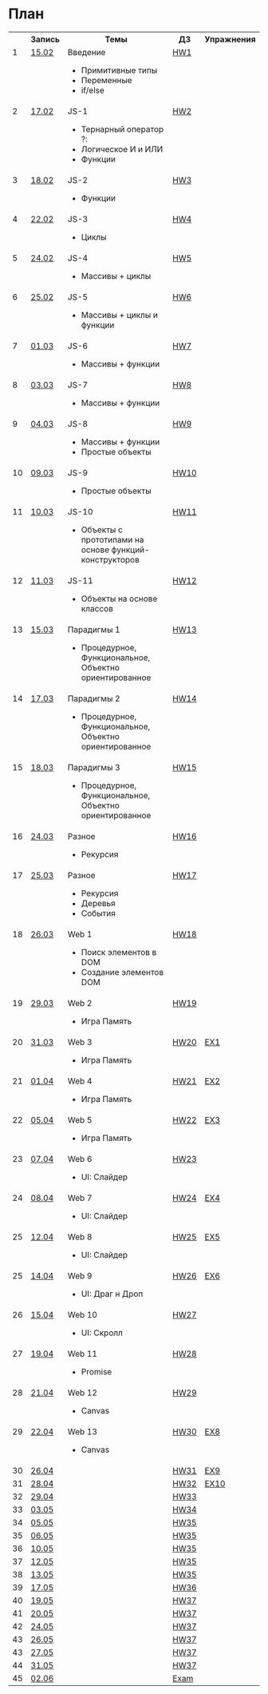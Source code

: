 # План
<table>
  <tr>
    <th></th>
    <th>Запись</th>
    <th>Темы</th>
    <th>ДЗ</th>
    <th>Упражнения</th>
  </tr>


  <tr>
    <td valign="top">1</td>
    <td valign="top">
      <a href="https://zoom.us/rec/share/Uyr71l2u8Jqv3k2gbM09d1vTs9xntiPeJUJZwNE0ltd_ryWKXJIS-t6Amib6MjND.BA3gWgsBYR0PEtvp?startTime=1613393767000">15.02</a>
    </td>
    <td valign="top">
      Введение
      <ul>
        <li>Примитивные типы</li>
        <li>Переменные</li>
        <li>if/else</li>
      </ul>
    </td>
    <td valign="top"><a href="./HW1">HW1</a></td>
    <td valign="top"></td>
  </tr>


  <tr>
    <td valign="top">2</td>
    <td valign="top">
      <a href="https://zoom.us/rec/share/hI7JLFz7g42M4vjxsuG6Dju1ldC2Ddja35hhQ40qq5QYqLnSD84eAGxBSejzgpkU.q91Q0gRWcH20tD7w?startTime=1613566559000">17.02</a>
    </td>
    <td valign="top">
      JS-1
      <ul>
        <li>Тернарный оператор ?:</li>
        <li>Логическое И и ИЛИ</li>
        <li>Функции</li>
      </ul>
    </td>
    <td valign="top"><a href="./HW2">HW2</a></td>
    <td valign="top"></td>
  </tr>


  <tr>
    <td valign="top">3</td>
    <td valign="top">
      <a href="https://zoom.us/rec/share/AUJpMmcO7aYV2g3yi9rYZ0N3BVgVRCQmrRAUBUkMk8VrzzCd8GLdUB3feTY4bNI9.C4HmL_HvsrcZW5g8?startTime=1613652991000">18.02</a>
    </td>
    <td valign="top">
      JS-2
      <ul>
        <li>Функции</li>
      </ul>
    </td>
    <td valign="top"><a href="./HW3">HW3</a></td>
    <td valign="top"></td>
  </tr>

  <tr>
    <td valign="top">4</td>
    <td valign="top">
      <a href="https://zoom.us/rec/share/HZPRhHQQygbRJEDKsZ4dUAXw-n0YH3Isu7MXeNmTt3WyqJeK0zWKnUH_bb4O5J2L.gpenciwJnv6dTAAN?startTime=1613998461000">22.02</a>
    </td>
    <td valign="top">
      JS-3
      <ul>
        <li>Циклы</li>
      </ul>
    </td>
    <td valign="top"><a href="./HW4">HW4</a></td>
    <td valign="top"></td>
  </tr>
  
  <tr>
    <td valign="top">5</td>
    <td valign="top">
      <a href="https://zoom.us/rec/share/U3Vgg-y9fQibx0XsCqWi-Adn-CqI2fg4nLpedURL67n1uslW7PsLCaymqtICRERN.pwdTMaw_fbqzWcYh?startTime=1614171215000">24.02</a>
    </td>
    <td valign="top">
      JS-4
      <ul>
        <li>Массивы + циклы</li>
      </ul>
    </td>
    <td valign="top"><a href="./HW5">HW5</a></td>
    <td valign="top"></td>
  </tr>
  
  <tr>
    <td valign="top">6</td>
    <td valign="top">
      <a href="https://zoom.us/rec/share/6KWc9XMOFQLhyqx-8C15ZYBsvKzbW3qlWI-mbGIfimbiQlpD6tYeKVVH3NAcLQjH.EwR9BkYh6vM_FRIn?startTime=1614257492000">25.02</a>
    </td>
    <td valign="top">
      JS-5
      <ul>
        <li>Массивы + циклы и функции</li>
      </ul>
    </td>
    <td valign="top"><a href="./HW6">HW6</a></td>
    <td valign="top"></td>
  </tr>


  <tr>
    <td valign="top">7</td>
    <td valign="top">
      <a href="https://zoom.us/rec/share/a-pJIUwaSKn_x6Vhl5eoB9_PbkqG-MhlUX4tei3N53lJnK54FpL36EtxvuxNXZnV.eBfQKjYU4Xy6rHt1?startTime=1614603343000">01.03</a>
    </td>
    <td valign="top">
      JS-6
      <ul>
        <li>Массивы + функции</li>
      </ul>
    </td>
    <td valign="top"><a href="./HW7">HW7</a></td>
    <td valign="top"></td>
  </tr>

  <tr>
    <td valign="top">8</td>
    <td valign="top">
      <a href="https://zoom.us/rec/share/A0qXntrN9rvaad7oLzy3xyID0xMgvQU91JYSqsxtFGh56q8K61oXQ8rMGV2nN9XW.mI_zpdiR4DK8bGEI?startTime=1614776153000">03.03</a>
    </td>
    <td valign="top">
      JS-7
      <ul>
        <li>Массивы + функции</li>
      </ul>
    </td>
    <td valign="top"><a href="./HW8">HW8</a></td>
    <td valign="top"></td>
  </tr>
  
  <tr>
    <td valign="top">9</td>
    <td valign="top">
      <a href="https://zoom.us/rec/share/LFgXgLXlRdPUlDZqrmpO3LC47N5JweUre1urJVW94EImfumQSO5ZObhGt8QNJjo.7EJ_VOI1Vjv6RB6r?startTime=1614862638000">04.03</a>
    </td>
    <td valign="top">
      JS-8
      <ul>
        <li>Массивы + функции</li>
        <li>Простые объекты</li>
      </ul>
    </td>
    <td valign="top"><a href="./HW9">HW9</a></td>
    <td valign="top"></td>
  </tr>
  
  
  <tr>
    <td valign="top">10</td>
    <td valign="top">
      <a href="https://zoom.us/rec/share/6b2nJGkBju3UtihUPTjHwqy_XC7S5NlFeUQ7QvQ49Jq3Ns-jfZmWGJmYOJUu4gDG.628rEEUplUdL4sqE?startTime=1615295638000">09.03</a>
    </td>
    <td valign="top">
      JS-9
      <ul>
        <li>Простые объекты</li>
      </ul>
    </td>
    <td valign="top"><a href="./HW10">HW10</a></td>
    <td valign="top"></td>
  </tr>

  <tr>
    <td valign="top">11</td>
    <td valign="top">
      <a href="https://zoom.us/rec/share/erO2U57UDB6b6mBP3PHSaEeF2dh1KmZ7o8Y7xs9D5flHwf2Xrj7f3s_eypnFUtbx.LKG_5W4ce4hRhIXc?startTime=1615381049000">10.03</a>
    </td>
    <td valign="top">
      JS-10
      <ul>
        <li>Объекты с прототипами на основе функций-конструкторов</li>
      </ul>
    </td>
    <td valign="top"><a href="./HW11">HW11</a></td>
    <td valign="top"></td>
  </tr>

  
  <tr>
    <td valign="top">12</td>
    <td valign="top">
      <a href="https://zoom.us/rec/share/nKhI6tGSHuLBM6wybjBDHbA2heouRvKEkoq960o6sr-0NGuP4olWuCYX0EX0sXA.55pPEI9ip_yz72Hg?startTime=1615466331000">11.03</a>
    </td>
    <td valign="top"> 
      JS-11
      <ul>
        <li>Объекты на основе классов</li>
      </ul>
    </td>
    <td valign="top"><a href="./HW12">HW12</a></td>
    <td valign="top"></td>
  </tr>

  
  <tr>
    <td valign="top">13</td>
    <td valign="top">
      <a href="https://zoom.us/rec/share/2b8hheXixXDsgV2Le2BB1g0gIrZPKoLfCeEkmMi3KjOeVqdlOG2IzBTbpCcuPyhO.LBotm0yyujKJjmaq?startTime=1615813074000">15.03</a>
    </td>
    <td valign="top"> 
      Парадигмы 1
      <ul>
        <li>Процедурное, Функциональное, Объектно ориентированное</li>
      </ul>
    </td>
    <td valign="top"><a href="./HW13">HW13</a></td>
    <td valign="top"></td>
  </tr>
  <tr>
    <td valign="top">14</td>
    <td valign="top">
      <a href="https://zoom.us/rec/share/ufg6zGSZzy7vXJ8pVL8dsHqZdWPTODiGuaL3_djbPWVqFNOPHu8mpoJFfTrw53-1.wtpQ8ljvm1MEz9BG">17.03</a>
    </td>
    <td valign="top"> 
      Парадигмы 2
      <ul>
        <li>Процедурное, Функциональное, Объектно ориентированное</li>
      </ul>
    </td>
    <td valign="top"><a href="./HW14">HW14</a></td>
    <td valign="top"></td>
  </tr>
  
  <tr>
    <td valign="top">15</td>
    <td valign="top">
      <a href="https://zoom.us/rec/share/ufg6zGSZzy7vXJ8pVL8dsHqZdWPTODiGuaL3_djbPWVqFNOPHu8mpoJFfTrw53-1.wtpQ8ljvm1MEz9BG">18.03</a>
    </td>
    <td valign="top"> 
      Парадигмы 3
      <ul>
        <li>Процедурное, Функциональное, Объектно ориентированное</li>
      </ul>
    </td>
    <td valign="top"><a href="./HW15">HW15</a></td>
    <td valign="top"></td>
  </tr>

  <tr>
    <td valign="top">16</td>
    <td valign="top">
      <a href="https://zoom.us/rec/share/O78VRQ_SjxNSqmFbliXwnesgQmo1NcKRA272gcnmW_u6UG9Nrz3Yj8xCvK7dV5sE.LN4us5uQiMTQtH2b">24.03</a>
    </td>
    <td valign="top"> 
      Разное
      <ul>
        <li>Рекурсия</li>
      </ul>
    </td>
    <td valign="top"><a href="./HW16">HW16</a></td>
    <td valign="top"></td>
  </tr>

  <tr>
    <td valign="top">17</td>
    <td valign="top">
      <a href="https://zoom.us/rec/share/r7kBvEB1AiPQjUf96YaRxEfwpX2ZTjd-fTs7xNauSZmqYLN1WGrfhmN6w1GBykYt.8-FMSKodHQ6m_pSr">25.03</a>
    </td>
    <td valign="top"> 
      Разное
      <ul>
        <li>Рекурсия</li>
        <li>Деревья</li>
        <li>События</li>
      </ul>
    </td>
    <td valign="top"><a href="./HW17">HW17</a></td>
    <td valign="top"></td>
  </tr>

  <tr>
    <td valign="top">18</td>
    <td valign="top">
      <a href="https://zoom.us/rec/share/_fVsyV0tzB3d8tseBne3P3EeyCm5v0VGvWfXEdtJ4qmL3EZmdUyClHYGHjH2-GAi.kZwgARRgTL5d6ASy">26.03</a>
    </td>
    <td valign="top"> 
      Web 1
      <ul>
        <li>Поиск элементов в DOM</li>
        <li>Создание элементов DOM</li>
      </ul>
    </td>
    <td valign="top"><a href="./HW18">HW18</a></td>
    <td valign="top"></td>
  </tr>

  <tr>
    <td valign="top">19</td>
    <td valign="top">
      <a href="https://zoom.us/rec/share/EETdKzCeHCHDfrS_BwDXNZREaQ432lMu-BfysQfQaP9lwz2QwxIpYFK0T_rEvKSg.jJ5_-YXGjtJ2DZin">29.03</a>
    </td>
    <td valign="top"> 
      Web 2
      <ul>
        <li>Игра Память</li>
      </ul>
    </td>
    <td valign="top"><a href="./HW19">HW19</a></td>
    <td valign="top"></td>
  </tr>

  <tr>
    <td valign="top">20</td>
    <td valign="top">
      <a href="https://zoom.us/rec/share/YjsB0B1xAhy_hxSEDoVA4BII2DTo37CczCRyd1lRlS5Zg8Zt_TGfHEntLxf5mB3z.94PAM3ftfNl-Eu8E">31.03</a>
    </td>
    <td valign="top"> 
      Web 3
      <ul>
        <li>Игра Память</li>
      </ul>
    </td>
    <td valign="top"><a href="./HW20">HW20</a></td>
    <td valign="top"><a href="./EX1">EX1</a></td>
  </tr>

  <tr>
    <td valign="top">21</td>
    <td valign="top">
      <a href="https://zoom.us/rec/share/Me2rpATPZV--dtbPSeUl-rqt0ZONpT-XoQ1sSrD8L1r3cPm4Zf8BEccb_f6BMIGj.MfZVoKqOz-kt8XdX">01.04</a>
    </td>
    <td valign="top"> 
      Web 4
      <ul>
        <li>Игра Память</li>
      </ul>
    </td>
    <td valign="top"><a href="./HW21">HW21</a></td>
    <td valign="top"><a href="./EX2">EX2</a></td>
  </tr>

  <tr>
    <td valign="top">22</td>
    <td valign="top">
      <a href="https://zoom.us/rec/share/Ycq4pfBvpo7_CCYPiLPCY1I426N5WY3HiA6gNFbNaan1gtnEGL4Fps6tqiQ-vjuY.05zgnvHrQkeN9bWw">05.04</a>
    </td>
    <td valign="top"> 
      Web 5
      <ul>
        <li>Игра Память</li>
      </ul>
    </td>
    <td valign="top"><a href="./HW22">HW22</a></td>
    <td valign="top"><a href="./EX3">EX3</a></td>
  </tr>
  

  <tr>
    <td valign="top">23</td>
    <td valign="top">
      <a href="https://zoom.us/rec/share/f-Z5Hktcv5eKJo1CBtuhTGNudnfmDbyLqpiF3iwGRQjBPBuAlFLVtrKmZWSsEPB-.iA7dL0I0GaB4rrfQ">07.04</a>
    </td>
    <td valign="top"> 
      Web 6
      <ul>
        <li>UI: Слайдер</li>
      </ul>
    </td>
    <td valign="top"><a href="./HW23">HW23</a></td>
    <td valign="top"></td>
  </tr>

  <tr>
    <td valign="top">24</td>
    <td valign="top">
      <a href="https://zoom.us/rec/share/ixfOaRfjT6tlP3RLWgQTIu502hX3GfhKJI_yJYMQpngPN9TSZI7wbXEr_6YAdhQb.auUKOf8pYB5VEVec">08.04</a>
    </td>
    <td valign="top"> 
      Web 7
      <ul>
        <li>UI: Слайдер</li>
      </ul>
    </td>
    <td valign="top"><a href="./HW24">HW24</a></td>
    <td valign="top"><a href="./EX4">EX4</a></td>
  </tr>

  <tr>
    <td valign="top">25</td>
    <td valign="top">
      <a href="https://zoom.us/rec/share/0kqsrE_NgN-BGXkuwh-IDipoFIfA4GF_QsFCvofQbuB2gFAvYuzuodnZ1MjJzfhp.JASGAhP0PEDE0ahS">12.04</a>
    </td>
    <td valign="top"> 
      Web 8
      <ul>
        <li>UI: Слайдер</li>
      </ul>
    </td>
    <td valign="top"><a href="./HW25">HW25</a></td>
    <td valign="top"><a href="./EX5">EX5</a></td>
  </tr>

  <tr>
    <td valign="top">25</td>
    <td valign="top">
      <a href="https://zoom.us/rec/share/j_KFo8kOLTK92Jen5RFHrhW3gQe7zCVAQ-SEfAtWrBFvVeuG0TmLMJGUZVcFacI6.w-HbNz-N-vpA9m8x">14.04</a>
    </td>
    <td valign="top"> 
      Web 9
      <ul>
        <li>UI: Драг н Дроп</li>
      </ul>
    </td>
    <td valign="top"><a href="./HW26">HW26</a></td>
    <td valign="top"><a href="./EX6">EX6</a></td>
  </tr>

  <tr>
    <td valign="top">26</td>
    <td valign="top">
      <a href="https://zoom.us/rec/share/0jPRHwm5Vm31_nMHji_wXqanDi9ufwWRi6JW1WDdhy1RZQLHqIhpiTLfHxemSi9x.94ZJLNX1TZ0svhoK">15.04</a>
    </td>
    <td valign="top"> 
      Web 10
      <ul>
        <li>UI: Скролл</li>
      </ul>
    </td>
    <td valign="top"><a href="./HW27">HW27</a></td>
    <td valign="top"></td>
  </tr>

  <tr>
    <td valign="top">27</td>
    <td valign="top">
      <a href="https://zoom.us/rec/share/0jPRHwm5Vm31_nMHji_wXqanDi9ufwWRi6JW1WDdhy1RZQLHqIhpiTLfHxemSi9x.94ZJLNX1TZ0svhoK">19.04</a>
    </td>
    <td valign="top"> 
      Web 11
      <ul>
        <li>Promise</li>
      </ul>
    </td>
    <td valign="top"><a href="./HW28">HW28</a></td>
    <td valign="top"></td>
  </tr>

  <tr>
    <td valign="top">28</td>
    <td valign="top">
      <a href="https://zoom.us/rec/share/sDzHPeKUu6FhScF1VTp9ews9YF5OxQTNKc48BbsXnJW81FZTERzLF1A8D-dRVGsG.G82ecVhlrymS1hVh">21.04</a>
    </td>
    <td valign="top"> 
      Web 12
      <ul>
        <li>Canvas</li>
      </ul>
    </td>
    <td valign="top"><a href="./HW29">HW29</a></td>
    <td valign="top"></td>
  </tr>
  
  <tr>
    <td valign="top">29</td>
    <td valign="top">
      <a href="https://zoom.us/rec/share/OLs5UYpy5cEHPU81-nNZJfnGDGIGjIlnwGFgOxYVjqtcQfZWIeVOZPrtX4mOy9pH.JdD91T5JTPiG4bEd">22.04</a>
    </td>
    <td valign="top"> 
      Web 13
      <ul>
        <li>Canvas</li>
      </ul>
    </td>
    <td valign="top"><a href="./HW30">HW30</a></td>
    <td valign="top"><a href="./EX8">EX8</a></td>
  </tr>

  
  <tr>
    <td valign="top">30</td>
    <td valign="top">
      <a href="https://zoom.us/rec/share/fPV_acIvzEPigyPZnu2H1sV-90j8N-jMm4KUfsinoq5Fhaw-vYYJ9I5cIGnEvzL6.rEpqs7ZYBTO9ZPcK">26.04</a>
    </td>
    <td valign="top"> 
    </td>
    <td valign="top"><a href="./HW31">HW31</a></td>
    <td valign="top"><a href="./EX9">EX9</a></td>
  </tr>
  
  
  <tr>
    <td valign="top">31</td>
    <td valign="top">
      <a href="https://zoom.us/rec/share/KtwxVwwU2ySGiKBAyrs5iwgWoECWShZCq7J16P3IQ_q1nIOdVuhuYx0wwVxrt94.FFYRx0-YTdo3_M7c">28.04</a>
    </td>
    <td valign="top"> 
    </td>
    <td valign="top"><a href="./HW32">HW32</a></td>
    <td valign="top"><a href="./EX10">EX10</a></td>
  </tr>
  
  <tr>
    <td valign="top">32</td>
    <td valign="top">
      <a href="https://zoom.us/rec/share/PZbUvDnlZjiSOy3YNYYnxqSv7p34WZu8DIW1GBKGk7nIG4Cg8vU0f_R03VPYww4o.3n33vZrPxjr2vtt5">29.04</a>
    </td>
    <td valign="top"> 
    </td>
    <td valign="top"><a href="./HW33">HW33</a></td>
    <td valign="top"></td>
  </tr>
  
  
  <tr>
    <td valign="top">33</td>
    <td valign="top">
      <a href="https://zoom.us/rec/share/0y_KEQPFMdsWPMzlGOcPZjgkXjHVhTN8DOHrDE-1WQ3TND4MQ1TshQhVERKII6r7.3q4-NKNEDRwIK15b">03.05</a>
    </td>
    <td valign="top"> 
    </td>
    <td valign="top"><a href="./HW34">HW34</a></td>
    <td valign="top"></td>
  </tr>
  
  <tr>
    <td valign="top">34</td>
    <td valign="top">
      <a href="https://zoom.us/rec/share/SoA8M2nStqZA32UJ5x2Yv5dZt75vWuP4Mt84iZAUS0C0ViANIC5tY6EhEex8BqR7.i38wLb9OgOG6MEwg">05.05</a>
    </td>
    <td valign="top"> 
    </td>
    <td valign="top"><a href="./HW35">HW35</a></td>
    <td valign="top"></td>
  </tr>
  
  <tr>
    <td valign="top">35</td>
    <td valign="top">
      <a href="https://zoom.us/rec/share/LovIWhRHS6poFeVT1MS_UlY32iD_3Pr4I3iQgd_3hnT46cSNNsGvbKgJ37TXFuOs.ChpeqgYmHdlc5HXF">06.05</a>
    </td>
    <td valign="top"> 
    </td>
    <td valign="top"><a href="./HW35">HW35</a></td>
    <td valign="top"></td>
  </tr>
  
  <tr>
    <td valign="top">36</td>
    <td valign="top">
      <a href="https://zoom.us/rec/share/7CVQ6DR9xuJjXBwpssR6fiZQMNZ5GWKGc7WhQXHb5y6IxGNZDZcpleEdWoeY3c0.tN8mF01rRS2_jjya">10.05</a>
    </td>
    <td valign="top"> 
    </td>
    <td valign="top"><a href="./HW35">HW35</a></td>
    <td valign="top"></td>
  </tr>
  
  <tr>
    <td valign="top">37</td>
    <td valign="top">
      <a href="https://zoom.us/rec/share/aliVyN8pt8ZPp0iXk1Z_cwKo2OdfOYmrlpnB74QFwYkmpIp40OgzgcGBEvKp9XXQ.bPjMn5mtz-ASXsVh">12.05</a>
    </td>
    <td valign="top"> 
    </td>
    <td valign="top"><a href="./HW35">HW35</a></td>
    <td valign="top"></td>
  </tr>
  
  <tr>
    <td valign="top">38</td>
    <td valign="top">
      <a href="https://zoom.us/rec/share/lHV4kpxZEvVAvOwa7GbGtSkwuXbUQNqeVPpGcwIYwtHBA5a0nH7-vsnp1Wherx7A.lrxTpR--PVUtFha7">13.05</a>
    </td>
    <td valign="top"> 
    </td>
    <td valign="top"><a href="./HW35">HW35</a></td>
    <td valign="top"></td>
  </tr>
  
  <tr>
    <td valign="top">39</td>
    <td valign="top">
      <a href="https://zoom.us/rec/share/-Bzse57mTK14nEdD59VvOzLgO5PvbTT0GsTpYiv6lHDRW9difBEjqeONDS2kDeIN.sXY7633YlEjZv_UX">17.05</a>
    </td>
    <td valign="top"> 
    </td>
    <td valign="top"><a href="./HW35">HW36</a></td>
    <td valign="top"></td>
  </tr>
  
  <tr>
    <td valign="top">40</td>
    <td valign="top">
      <a href="https://zoom.us/rec/share/ohgi-RS_Eypafe9kSDbsvoUdApZYOSri6xudj7qEcE6xZMSYQsQ0CN1TzL1GvA8S.JYw1RGG44PrRCuIs">19.05</a>
    </td>
    <td valign="top"> 
    </td>
    <td valign="top"><a href="./HW35">HW37</a></td>
    <td valign="top"></td>
  </tr>
  
  <tr>
    <td valign="top">41</td>
    <td valign="top">
      <a href="https://zoom.us/rec/share/fcbg0B3mEF_a_PfOA0RL_boknMrlEHXyVyjqURvLBkYqBfq-V3yc6ypjT0fuARg.B3ickKmNavFWFJbx">20.05</a>
    </td>
    <td valign="top"> 
    </td>
    <td valign="top"><a href="./HW35">HW37</a></td>
    <td valign="top"></td>
  </tr>

  <tr>
    <td valign="top">42</td>
    <td valign="top">
      <a href="https://zoom.us/rec/share/gor2r9ys-6e293g9UqZcBB6ZnDEWuBSBwRDjz4OoHrN_bq8Re8xZmRvKQIjaT4o.kA-QRZTD_NhHOnzO">24.05</a>
    </td>
    <td valign="top"> 
    </td>
    <td valign="top"><a href="./HW35">HW37</a></td>
    <td valign="top"></td>
  </tr>

  <tr>
    <td valign="top">43</td>
    <td valign="top">
      <a href="https://zoom.us/rec/share/LQIFCfZk9vjF_VPtWZNHND4-uwc11GhmJ90S5hf_0d6KUBQh0Spe2uPaD1YOqKS6.wgSSYFqKYgfq1uVW">26.05</a>
    </td>
    <td valign="top"> 
    </td>
    <td valign="top"><a href="./HW35">HW37</a></td>
    <td valign="top"></td>
  </tr>

  <tr>
    <td valign="top">43</td>
    <td valign="top">
      <a href="https://zoom.us/rec/share/-hAxrZQxVF2up5YqRTaHIWWkR5rBcp8waf4VqpSG7OYDOuOgMOe9Tgwub0JYCkdN.Tem8dzrtN6sMmcKf">27.05</a>
    </td>
    <td valign="top"> 
    </td>
    <td valign="top"><a href="./HW35">HW37</a></td>
    <td valign="top"></td>
  </tr>

  <tr>
    <td valign="top">44</td>
    <td valign="top">
      <a href="https://zoom.us/rec/share/e0L1c2UMCZHWlOJaZONwF2EGIAbqY9fWr9Q8rh_fMltTnoCOrGWIlyNhYoqLRqHn.lPo3qCR_XrplzpRD">31.05</a>
    </td>
    <td valign="top"> 
    </td>
    <td valign="top"><a href="./HW35">HW37</a></td>
    <td valign="top"></td>
  </tr>
  <tr>
    <td valign="top">45</td>
    <td valign="top">
      <a href="https://zoom.us/rec/share/wX1WHeVfIX2igiW-i6A7hEfr5aUsQbmkxpOcmWbfpYvhXkVqBsVtng88HMx3uJNg._NZ8yXQqGQs35vpz">02.06</a>
    </td>
    <td valign="top"> 
    </td>
    <td valign="top"><a href="./Exam">Exam</a></td>
    <td valign="top"></td>
  </tr>
</table>

